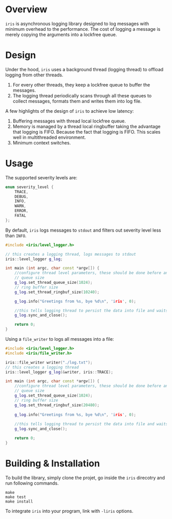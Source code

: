 # Overview
`iris` is asynchronous logging library designed to log messages with minimum overhead to the performance. The cost of logging a message is merely copying the arguments into a lockfree queue.

# Design
Under the hood, `iris` uses a background thread (logging thread) to offload logging from other threads.
1. For every other threads, they keep a lockfree queue to buffer the messages.
2. The logging thread periodically scans through all these queues to collect messages, formats them and writes them into log file.  

A few highlights of the design of `iris` to achieve low latency:
1. Buffering messages with thread local lockfree queue.
2. Memory is managed by a thread local ringbuffer taking the advantage that logging is FIFO. Because the fact that logging is FIFO. This scales well in multithreaded environment. 
3. Minimum context switches.

# Usage
The supported severity levels are:
```c++
enum severity_level {
    TRACE,
    DEBUG,
    INFO,
    WARN,
    ERROR,
    FATAL
};
```
By default, `iris` logs messages to `stdout` and filters out severity level less than `INFO`.

```c++
#include <iris/level_logger.h>

// this creates a logging thread, logs messages to stdout
iris::level_logger g_log;

int main (int argc, char const *argv[]) {
    //configure thread level parameters, these should be done before any logging
    // queue size
    g_log.set_thread_queue_size(1024);
    // ring buffer size
    g_log.set_thread_ringbuf_size(10240);

    g_log.info("Greetings from %s, bye %d\n", 'iris', 0);

    //this tells logging thread to persist the data into file and waits
    g_log.sync_and_close();

    return 0;
}
```
Using a `file_writer` to logs all messages into a file:
```c++
#include <iris/level_logger.h>
#include <iris/file_writer.h>

iris::file_writer writer("./log.txt");
// this creates a logging thread
iris::level_logger g_log(&writer, iris::TRACE);

int main (int argc, char const *argv[]) {
    //configure thread level parameters, these should be done before any logging
    // queue size
    g_log.set_thread_queue_size(1024);
    // ring buffer size
    g_log.set_thread_ringbuf_size(20480);
    
    g_log.info("Greetings from %s, bye %d\n", 'iris', 0);
    
    //this tells logging thread to persist the data into file and waits
    g_log.sync_and_close();

    return 0;
}
```

# Building & Installation

To build the library, simply clone the projet, go inside the `iris` direcotry and  run following commands.
```shell
make
make test
make install
```
To integrate `iris` into your program, link with `-liris` options.